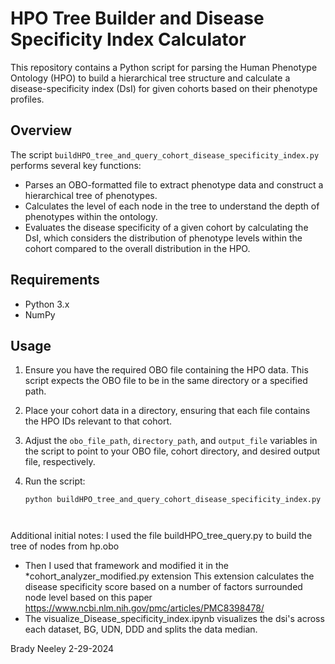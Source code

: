 # HPO Tree Builder and Disease Specificity Index Calculator

This repository contains a Python script for parsing the Human Phenotype Ontology (HPO) to build a hierarchical tree structure and calculate a disease-specificity index (DsI) for given cohorts based on their phenotype profiles.

## Overview

The script `buildHPO_tree_and_query_cohort_disease_specificity_index.py` performs several key functions:

- Parses an OBO-formatted file to extract phenotype data and construct a hierarchical tree of phenotypes.
- Calculates the level of each node in the tree to understand the depth of phenotypes within the ontology.
- Evaluates the disease specificity of a given cohort by calculating the DsI, which considers the distribution of phenotype levels within the cohort compared to the overall distribution in the HPO.

## Requirements

- Python 3.x
- NumPy

## Usage

1. Ensure you have the required OBO file containing the HPO data. This script expects the OBO file to be in the same directory or a specified path.

2. Place your cohort data in a directory, ensuring that each file contains the HPO IDs relevant to that cohort.

3. Adjust the `obo_file_path`, `directory_path`, and `output_file` variables in the script to point to your OBO file, cohort directory, and desired output file, respectively.

4. Run the script:
   ```
   python buildHPO_tree_and_query_cohort_disease_specificity_index.py



Additional initial notes:
I used the file buildHPO_tree_query.py to build the tree of nodes from hp.obo
- Then I used that framework and modified it in the *cohort_analyzer_modified.py extension
	This extension calculates the disease specificity score based on a number of factors surrounded node level based on this paper https://www.ncbi.nlm.nih.gov/pmc/articles/PMC8398478/
- The visualize_Disease_specificity_index.ipynb visualizes the dsi's across each dataset, BG, UDN, DDD and splits the data
  median.

Brady Neeley 2-29-2024
